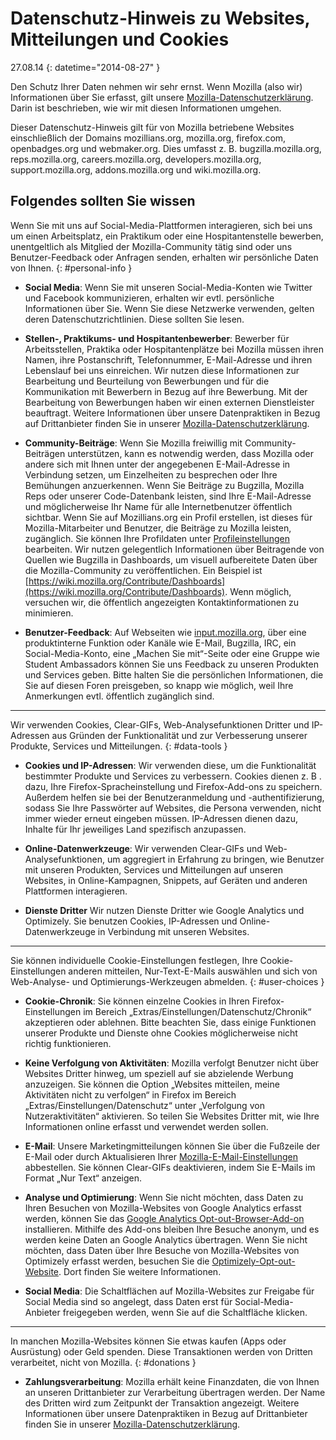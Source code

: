 # Datenschutz-Hinweis zu Websites, Mitteilungen und Cookies

27.08.14
{: datetime="2014-08-27" }

Den Schutz Ihrer Daten nehmen wir sehr ernst. Wenn Mozilla (also wir) Informationen über Sie erfasst, gilt unsere [Mozilla-Datenschutzerklärung](http://www.mozilla.org/en-US/privacy/). Darin ist beschrieben, wie wir mit diesen Informationen umgehen.

Dieser Datenschutz-Hinweis gilt für von Mozilla betriebene Websites einschließlich der Domains mozillians.org, mozilla.org, firefox.com, openbadges.org und webmaker.org. Dies umfasst z. B. bugzilla.mozilla.org, reps.mozilla.org, careers.mozilla.org, developers.mozilla.org, support.mozilla.org, addons.mozilla.org und wiki.mozilla.org.

## Folgendes sollten Sie wissen

Wenn Sie mit uns auf Social-Media-Plattformen interagieren, sich bei uns um einen Arbeitsplatz, ein Praktikum oder eine Hospitantenstelle bewerben, unentgeltlich als Mitglied der Mozilla-Community tätig sind oder uns Benutzer-Feedback oder Anfragen senden, erhalten wir persönliche Daten von Ihnen. 
{: #personal-info }

* **Social Media**: Wenn Sie mit unseren Social-Media-Konten wie Twitter und Facebook kommunizieren, erhalten wir evtl. persönliche Informationen über Sie. Wenn Sie diese Netzwerke verwenden, gelten deren Datenschutzrichtlinien. Diese sollten Sie lesen.  

* **Stellen-, Praktikums- und Hospitantenbewerber**: Bewerber für Arbeitsstellen, Praktika oder Hospitantenplätze bei Mozilla müssen ihren Namen, ihre Postanschrift, Telefonnummer, E-Mail-Adresse und ihren Lebenslauf bei uns einreichen. Wir nutzen diese Informationen zur Bearbeitung und Beurteilung von Bewerbungen und für die Kommunikation mit Bewerbern in Bezug auf ihre Bewerbung. Mit der Bearbeitung von Bewerbungen haben wir einen externen Dienstleister beauftragt. Weitere Informationen über unsere Datenpraktiken in Bezug auf Drittanbieter finden Sie in unserer [Mozilla-Datenschutzerklärung](http://www.mozilla.org/en-US/privacy/).

* **Community-Beiträge**: Wenn Sie Mozilla freiwillig mit Community-Beiträgen unterstützen, kann es notwendig werden, dass Mozilla oder andere sich mit Ihnen unter der angegebenen E-Mail-Adresse in Verbindung setzen, um Einzelheiten zu besprechen oder Ihre Bemühungen anzuerkennen. Wenn Sie Beiträge zu Bugzilla, Mozilla Reps oder unserer Code-Datenbank leisten, sind Ihre E-Mail-Adresse und möglicherweise Ihr Name für alle Internetbenutzer öffentlich sichtbar. Wenn Sie auf Mozillians.org ein Profil erstellen, ist dieses für Mozilla-Mitarbeiter und Benutzer, die Beiträge zu Mozilla leisten, zugänglich. Sie können Ihre Profildaten unter [Profileinstellungen](https://mozillians.org/user/edit) bearbeiten. Wir nutzen gelegentlich Informationen über Beitragende von Quellen wie Bugzilla in Dashboards, um visuell aufbereitete Daten über die Mozilla-Community zu veröffentlichen. Ein Beispiel ist [https://wiki.mozilla.org/Contribute/Dashboards](https://wiki.mozilla.org/Contribute/Dashboards). Wenn möglich, versuchen wir, die öffentlich angezeigten Kontaktinformationen zu minimieren.

* **Benutzer-Feedback**:  Auf Webseiten wie [input.mozilla.org](https://input.mozilla.org/), über eine produktinterne Funktion oder Kanäle wie E-Mail, Bugzilla, IRC, ein Social-Media-Konto, eine „Machen Sie mit“-Seite oder eine Gruppe wie Student Ambassadors können Sie uns Feedback zu unseren Produkten und Services geben. Bitte halten Sie die persönlichen Informationen, die Sie auf diesen Foren preisgeben, so knapp wie möglich, weil Ihre Anmerkungen evtl. öffentlich zugänglich sind.

---------------------------------------

Wir verwenden Cookies, Clear-GIFs, Web-Analysefunktionen Dritter und IP-Adressen aus Gründen der Funktionalität und zur Verbesserung unserer Produkte, Services und Mitteilungen. 
{: #data-tools }

* **Cookies und IP-Adressen**: Wir verwenden diese, um die Funktionalität bestimmter Produkte und Services zu verbessern. Cookies dienen z. B . dazu, Ihre Firefox-Spracheinstellung und Firefox-Add-ons zu speichern. Außerdem helfen sie bei der Benutzeranmeldung und -authentifizierung, sodass Sie Ihre Passwörter auf Websites, die Persona verwenden, nicht immer wieder erneut eingeben müssen.  IP-Adressen dienen dazu, Inhalte für Ihr jeweiliges Land spezifisch anzupassen.

* **Online-Datenwerkzeuge**: Wir verwenden Clear-GIFs und Web-Analysefunktionen, um aggregiert in Erfahrung zu bringen, wie Benutzer mit unseren Produkten, Services und Mitteilungen auf unseren Websites, in Online-Kampagnen, Snippets, auf Geräten und anderen Plattformen interagieren. 

* **Dienste Dritter** Wir nutzen Dienste Dritter wie Google Analytics und Optimizely.  Sie benutzen Cookies, IP-Adressen und Online-Datenwerkzeuge in Verbindung mit unseren Websites.  

---------------------------------------

Sie können individuelle Cookie-Einstellungen festlegen, Ihre Cookie-Einstellungen anderen mitteilen, Nur-Text-E-Mails auswählen und sich von Web-Analyse- und Optimierungs-Werkzeugen abmelden. 
{: #user-choices }

* **Cookie-Chronik**: Sie können einzelne Cookies in Ihren Firefox-Einstellungen im Bereich „Extras/Einstellungen/Datenschutz/Chronik“ akzeptieren oder ablehnen. Bitte beachten Sie, dass einige Funktionen unserer Produkte und Dienste ohne Cookies möglicherweise nicht richtig funktionieren.

* **Keine Verfolgung von Aktivitäten**: Mozilla verfolgt Benutzer nicht über Websites Dritter hinweg, um speziell auf sie abzielende Werbung anzuzeigen.  Sie können die Option „Websites mitteilen, meine Aktivitäten nicht zu verfolgen“ in Firefox im Bereich „Extras/Einstellungen/Datenschutz“ unter „Verfolgung von Nutzeraktivitäten“ aktivieren. So teilen Sie Websites Dritter mit, wie Ihre Informationen online erfasst und verwendet werden sollen.  

* **E-Mail**: Unsere Marketingmitteilungen können Sie über die Fußzeile der E-Mail oder durch Aktualisieren Ihrer [Mozilla-E-Mail-Einstellungen](https://www.mozilla.org/en-US/newsletter/recovery/) abbestellen. Sie können Clear-GIFs deaktivieren, indem Sie E-Mails im Format „Nur Text“ anzeigen.  

* **Analyse und Optimierung**: Wenn Sie nicht möchten, dass Daten zu Ihren Besuchen von Mozilla-Websites von Google Analytics erfasst werden, können Sie das [Google Analytics Opt-out-Browser-Add-on](https://tools.google.com/dlpage/gaoptout) installieren. Mithilfe des Add-ons bleiben Ihre Besuche anonym, und es werden keine Daten an Google Analytics übertragen.
Wenn Sie nicht möchten, dass Daten über Ihre Besuche von Mozilla-Websites von Optimizely erfasst werden, besuchen Sie die [Optimizely-Opt-out-Website](https://www.optimizely.com/opt_out). Dort finden Sie weitere Informationen. 

* **Social Media**: Die Schaltflächen auf Mozilla-Websites zur Freigabe für Social Media sind so angelegt, dass Daten erst für Social-Media-Anbieter freigegeben werden, wenn Sie auf die Schaltfläche klicken.

---------------------------------------

In manchen Mozilla-Websites können Sie etwas kaufen (Apps oder Ausrüstung) oder Geld spenden. Diese Transaktionen werden von Dritten verarbeitet, nicht von Mozilla. 
{: #donations }

* **Zahlungsverarbeitung**:   Mozilla erhält keine Finanzdaten, die von Ihnen an unseren Drittanbieter zur Verarbeitung übertragen werden. Der Name des Dritten wird zum Zeitpunkt der Transaktion angezeigt.  Weitere Informationen über unsere Datenpraktiken in Bezug auf Drittanbieter finden Sie in unserer [Mozilla-Datenschutzerklärung](http://www.mozilla.org/en-US/privacy/).  
